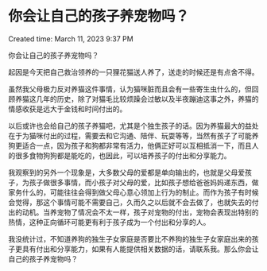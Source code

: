 # 你会让自己的孩子养宠物吗？

Created time: March 11, 2023 9:37 PM

你会让自己的孩子养宠物吗？

起因是今天把自己救治领养的一只狸花猫送人养了，送走的时候还是有点舍不得。

虽然我父母极力反对养猫这件事情，认为猫咪脏而且会有一些寄生虫什么的，但回顾养猫这几年的历史，除了对猫毛比较烦躁会过敏以及半夜蹦迪这事之外，养猫的情感收获是远大于金钱和时间付出的。

以后或许也会给自己的孩子养猫吧，尤其是个独生孩子的话。因为养猫最大的益处在于为猫咪付出的过程，需要去和它沟通、陪伴、玩耍等等，当然有孩子了可能养狗更适合一点，因为孩子和狗都非常有活力，他俩正好可以互相抵消一下，而且人的很多食物狗狗都是能吃的，也因此，可以培养孩子的付出和分享能力。

我观察到的另外一个现象是，大多数父母的爱都是单向输出的，也就是父母爱孩子，为孩子做很多事情，而小孩子对父母的爱，比如孩子想给爸爸妈妈递东西，做家务什么的，可能往往会得到做父母心意心领加上行为的制止。而作为孩子有时候会觉得，那这个事情可能不需要自己，久而久之以后就不会去做了，也就失去的付出的动机。当养宠物了情况会不太一样，孩子对宠物的付出，宠物会表现出特别的热情，这种正向循环可能更有利于孩子成为一个付出和分享的人。

我没统计过，不知道养狗的独生子女家庭是否要比不养狗的独生子女家庭出来的孩子更具有付出和分享能力，如果有人能提供相关数据的话，请联系我。那么你会让自己的孩子养宠物吗？
